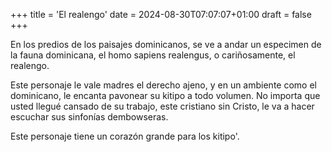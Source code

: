 +++
title = 'El realengo'
date = 2024-08-30T07:07:07+01:00
draft = false
+++

En los predios de los paisajes dominicanos, se ve a andar un especimen de la fauna dominicana, el homo sapiens realengus, o cariñosamente, el realengo.

Este personaje le vale madres el derecho ajeno, y en un ambiente como el dominicano, le encanta pavonear su kitipo a todo volumen. No importa que usted llegué cansado de su trabajo, este cristiano sin Cristo, le va a hacer escuchar sus sinfonías dembowseras.

Este personaje tiene un corazón grande para los kitipo'.

